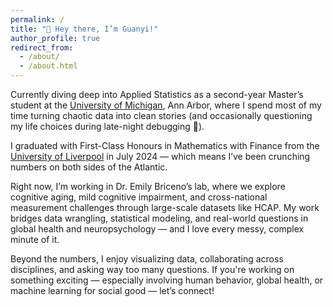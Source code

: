 ```yaml
---
permalink: /
title: "👋 Hey there, I’m Guanyi!"
author_profile: true
redirect_from: 
  - /about/
  - /about.html
---
```


Currently diving deep into Applied Statistics as a second-year Master’s student at the [University of Michigan](www.umich.edu/), Ann Arbor, where I spend most of my time turning chaotic data into clean stories (and occasionally questioning my life choices during late-night debugging 🤯).

I graduated with First-Class Honours in Mathematics with Finance from the  [University of Liverpool](www.liverpool.ac.uk/) in July 2024 — which means I’ve been crunching numbers on both sides of the Atlantic.

Right now, I’m working in Dr. Emily Briceno’s lab, where we explore cognitive aging, mild cognitive impairment, and cross-national measurement challenges through large-scale datasets like HCAP. My work bridges data wrangling, statistical modeling, and real-world questions in global health and neuropsychology — and I love every messy, complex minute of it.

Beyond the numbers, I enjoy visualizing data, collaborating across disciplines, and asking way too many questions. If you're working on something exciting — especially involving human behavior, global health, or machine learning for social good — let’s connect!
